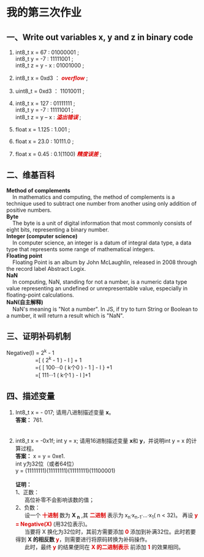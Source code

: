 # 我的第三次作业
## 一、Write out variables  x, y and z in binary code 
1. int8_t x = 67 : 01000001 ;<br>
int8_t y = -7 : 11111001 ;<br>
int8_t z = y - x : 01001000 ;<br>
2) int8_t x = 0xd3 ： ***<font color="#dd0000"> overflow</font>*** ;<br>

3. uint8_t = 0xd3 ： 11010011 ;<br>

4. int8_t x = 127 : 01111111 ;<br>
int8_t y = -7 : 11111001 ;<br>
int8_t z = y – x : ***<font color="#dd0000">溢出错误</font>*** ;<br>
5. float x = 1.125 : 1.001 ; <br>
6. float x = 23.0 : 10111.0 ;<br>
7. float x = 0.45 : 0.1(1100) ***<font color="#dd0000">精度误差</font>*** ;<br>
## 二、维基百科

**Method of complements**<br>&nbsp;&nbsp;&nbsp;&nbsp;In mathematics and computing, the method of complements is a technique used to subtract one number from another using only addition of positive numbers.<br>
**Byte**<br>&nbsp;&nbsp;&nbsp;&nbsp;The byte is a unit of digital information that most commonly consists of eight bits, representing a binary number.<br>
**Integer (computer science)**<br>&nbsp;&nbsp;&nbsp;&nbsp;In computer science, an integer is a datum of integral data type, a data type that represents some range of mathematical integers.<br>
**Floating point**<br>&nbsp;&nbsp;&nbsp;&nbsp;Floating Point is an album by John McLaughlin, released in 2008 through the record label Abstract Logix.<br>
**NaN**<br>&nbsp;&nbsp;&nbsp;&nbsp;In computing, NaN, standing for not a number, is a numeric data type value representing an undefined or unrepresentable value, especially in floating-point calculations. <br>
**NaN(自主解释)**<br>&nbsp;&nbsp;&nbsp;&nbsp;NaN's meaning is "Not a number". In JS, if try to turn String or Boolean to a number, it will return a result which is "NaN".

## 三、证明补码机制
Negative(I) = 2<sup>k</sup> - 1<br>&nbsp;&nbsp;&nbsp;&nbsp;&nbsp;&nbsp;&nbsp;&nbsp;&nbsp;&nbsp;&nbsp;&nbsp;&nbsp;&nbsp;&nbsp;&nbsp;&nbsp;&nbsp;&nbsp;=[ ( 2<sup>k</sup> - 1 ) -  I ] + 1<br>
&nbsp;&nbsp;&nbsp;&nbsp;&nbsp;&nbsp;&nbsp;&nbsp;&nbsp;&nbsp;&nbsp;&nbsp;&nbsp;&nbsp;&nbsp;&nbsp;&nbsp;&nbsp;&nbsp;={ [ 100···0 ( k个0 ) - 1 ] - I } +1<br>
&nbsp;&nbsp;&nbsp;&nbsp;&nbsp;&nbsp;&nbsp;&nbsp;&nbsp;&nbsp;&nbsp;&nbsp;&nbsp;&nbsp;&nbsp;&nbsp;&nbsp;&nbsp;&nbsp;=[ 111···1 ( k个1 ) - I ]+1

## 四、描述变量
1) Int8_t x = - 017; 请用八进制描述变量 **x**。<br>
**答案：** 761.<br><br><br>
2) int8_t  x = -0x1f;  int y = x;  请用16进制描述变量 **x**和 **y**，并说明int y = x 的计算过程。<br>
**答案：** x = y = 0xe1.<br>
int y为32位（或者64位）<br>
 y = (11111111)(11111111)(11111111)(11100001)<br><br>
**证明：**<br>
1、正数：<br>&nbsp;&nbsp;&nbsp;&nbsp;&nbsp;&nbsp;高位补零不会影响该数的值；<br>
2、负数：<br>
&nbsp;&nbsp;&nbsp;&nbsp;&nbsp;&nbsp;设一个 **<font color="#dd0000"> 十进制 </font>** 数为 **X <sub>n</sub>** ,其 **<font color="#dd0000"> 二进制</font>** 表示为 x<sub>n</sub>·x<sub>n-1</sub>·...·x<sub>1</sub>( n < 32)。 再设 **<font color="#dd0000"> y = Negative(X) </font>** (用32位表示)。<br>
&nbsp;&nbsp;&nbsp;&nbsp;&nbsp;&nbsp;当要将 X 换化为32位时，其前方需要添加 **<font color="#dd0000">0</font>** 添加到补满32位。此时若要得到 **X 的相反数** **<font color="#dd0000">y</font>**，则需要进行将原码转换为补码操作。<br>
&nbsp;&nbsp;&nbsp;&nbsp;&nbsp;&nbsp;此时，最终 **<font color="#dd0000">y</font>** 的结果便同在 **<font color="#dd0000"> X 的二进制表示</font>** 前添加 **<font color="#dd0000">1</font>** 的效果相同。